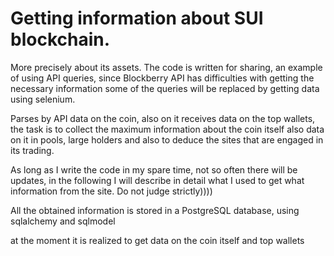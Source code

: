

# Getting information about SUI blockchain. 


More precisely about its assets. 
The code is written for sharing, an example of using API queries, since Blockberry API has difficulties with getting the necessary information some of the queries will be replaced by getting data using selenium. 

Parses by API data on the coin, also on it receives data on the top wallets, the task is to collect the maximum information about the coin itself also data on it in pools, large holders and also to deduce the sites that are engaged in its trading. 

As long as I write the code in my spare time, not so often there will be updates, in the following I will describe in detail what I used to get what information from the site. Do not judge strictly)))) 

All the obtained information is stored in a PostgreSQL database, using sqlalchemy and sqlmodel 








at the moment it is realized to get data on the coin itself and top wallets

